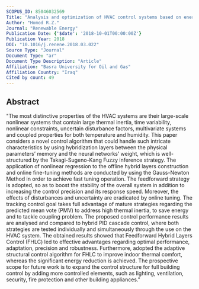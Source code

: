 ```yaml
---
SCOPUS_ID: 85046032569
Title: "Analysis and optimization of HVAC control systems based on energy and performance considerations for smart buildings"
Author: "Homod R.Z."
Journal: "Renewable Energy"
Publication Date: {'$date': '2018-10-01T00:00:00Z'}
Publication Year: 2018
DOI: "10.1016/j.renene.2018.03.022"
Source Type: "Journal"
Document Type: "ar"
Document Type Description: "Article"
Affiliation: "Basra University for Oil and Gas"
Affiliation Country: "Iraq"
Cited by count: 49
---
```


## Abstract
"The most distinctive properties of the HVAC systems are their large-scale nonlinear systems that contain large thermal inertia, time variability, nonlinear constraints, uncertain disturbance factors, multivariate systems and coupled properties for both temperature and humidity. This paper considers a novel control algorithm that could handle such intricate characteristics by using hybridization layers between the physical parameters’ memory and the neural networks’ weight, which is well-structured by the Takagi-Sugeno-Kang Fuzzy inference strategy. The application of nonlinear regression to the offline hybrid layers construction and online fine-tuning methods are conducted by using the Gauss-Newton Method in order to achieve fast tuning operation. The feedforward strategy is adopted, so as to boost the stability of the overall system in addition to increasing the control precision and its response speed. Moreover, the effects of disturbances and uncertainty are eradicated by online tuning. The tracking control goal takes full advantage of mature strategies regarding the predicted mean vote (PMV) to address high thermal inertia, to save energy and to tackle coupling problem. The proposed control performance results are analysed and compared to hybrid PID cascade control, where both strategies are tested individually and simultaneously through the use on the HVAC system. The obtained results showed that Feedforward Hybrid Layers Control (FHLC) led to effective advantages regarding optimal performance, adaptation, precision and robustness. Furthermore, adopted the adaptive structural control algorithm for FHLC to improve indoor thermal comfort, whereas the significant energy reduction is achieved. The prospective scope for future work is to expand the control structure for full building control by adding more controlled elements, such as lighting, ventilation, security, fire protection and other building appliances."
